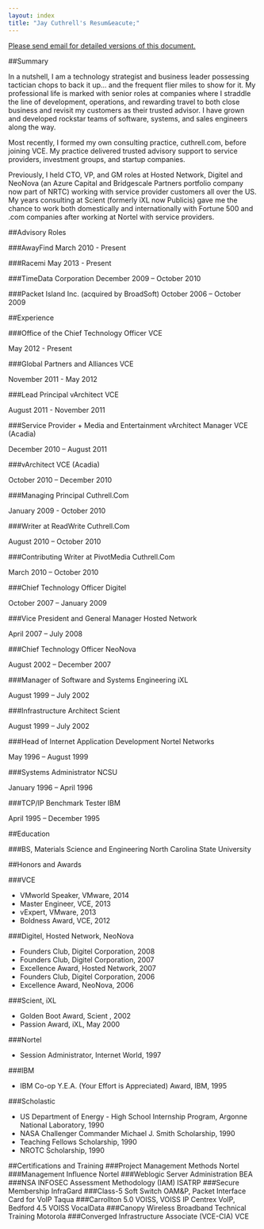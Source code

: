 ```yaml
---
layout: index
title: "Jay Cuthrell's Resum&eacute;"
---
```


<a href="mailto:jay@cuthrell.com?SUBJECT=cv+2015">Please send email for detailed versions of this document.</a>

##Summary

In a nutshell, I am a technology strategist and business leader possessing tactician chops to back it up... and the frequent flier miles to show for it. My professional life is marked with senior roles at companies where I straddle the line of development, operations, and rewarding travel to both close business and revisit my customers as their trusted advisor. I have grown and developed rockstar teams of software, systems, and sales engineers along the way.

Most recently, I formed my own consulting practice, cuthrell.com, before joining VCE. My practice delivered trusted advisory support to service providers, investment groups, and startup companies.

Previously, I held CTO, VP, and GM roles at Hosted Network, Digitel and NeoNova (an Azure Capital and Bridgescale Partners portfolio company now part of NRTC) working with service provider customers all over the US. My years consulting at Scient (formerly iXL now Publicis) gave me the chance to work both domestically and internationally with Fortune 500 and .com companies after working at Nortel with service providers.

##Advisory Roles

###AwayFind
March 2010 - Present

###Racemi
May 2013 - Present

###TimeData Corporation
December 2009 – October 2010

###Packet Island Inc. (acquired by BroadSoft)
October 2006 – October 2009

##Experience

###Office of the Chief Technology Officer
VCE

May 2012 - Present

###Global Partners and Alliances
VCE

November 2011 - May 2012

###Lead Principal vArchitect
VCE

August 2011 - November 2011

###Service Provider + Media and Entertainment vArchitect Manager
VCE (Acadia)

December 2010 – August 2011

###vArchitect
VCE (Acadia)

October 2010 – December 2010 

###Managing Principal
Cuthrell.Com

January 2009 - October 2010

###Writer at ReadWrite
Cuthrell.Com

August 2010 – October 2010

###Contributing Writer at PivotMedia
Cuthrell.Com

March 2010 – October 2010

###Chief Technology Officer
Digitel

October 2007 – January 2009 

###Vice President and General Manager
Hosted Network

April 2007 – July 2008 

###Chief Technology Officer
NeoNova

August 2002 – December 2007

###Manager of Software and Systems Engineering
iXL

August 1999 – July 2002

###Infrastructure Architect
Scient

August 1999 – July 2002 

###Head of Internet Application Development
Nortel Networks

May 1996 – August 1999

###Systems Administrator
NCSU

January 1996 – April 1996

###TCP/IP Benchmark Tester
IBM

April 1995 – December 1995

##Education

###BS, Materials Science and Engineering
North Carolina State University

##Honors and Awards

###VCE

- VMworld Speaker, VMware, 2014
- Master Engineer, VCE, 2013 
- vExpert, VMware, 2013 
- Boldness Award, VCE, 2012

###Digitel, Hosted Network, NeoNova
- Founders Club, Digitel Corporation, 2008
- Founders Club, Digitel Corporation, 2007 
- Excellence Award, Hosted Network, 2007 
- Founders Club, Digitel Corporation, 2006 
- Excellence Award, NeoNova, 2006

###Scient, iXL
- Golden Boot Award, Scient , 2002 
- Passion Award, iXL, May 2000

###Nortel
- Session Administrator, Internet World, 1997

###IBM
- IBM Co-op Y.E.A. (Your Effort is Appreciated) Award, IBM, 1995

###Scholastic
- US Department of Energy - High School Internship Program, Argonne National Laboratory, 1990 
- NASA Challenger Commander Michael J. Smith Scholarship, 1990
- Teaching Fellows Scholarship, 1990
- NROTC Scholarship, 1990

##Certifications and Training
###Project Management Methods
Nortel
###Management Influence
Nortel
###Weblogic Server Administration
BEA
###NSA INFOSEC Assessment Methodology (IAM)
ISATRP
###Secure Membership
InfraGard
###Class-5 Soft Switch OAM&P, Packet Interface Card for VoIP
Taqua
###Carrollton 5.0 VOISS, VOISS IP Centrex VoIP, Bedford 4.5 VOISS
VocalData
###Canopy Wireless Broadband Technical Training
Motorola
###Converged Infrastructure Associate (VCE-CIA)
VCE

